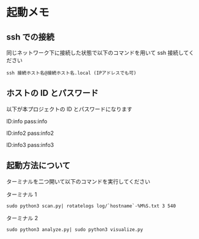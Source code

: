 # 起動メモ

## ssh での接続

同じネットワーク下に接続した状態で以下のコマンドを用いて ssh 接続してください

```:shell
ssh 接続ホスト名@接続ホスト名.local (IPアドレスでも可)
```

## ホストの ID とパスワード

以下が本プロジェクトの ID とパスワードになります

ID:info
pass:info

ID:info2
pass:info2

ID:info3
pass:info3

## 起動方法について

ターミナルを二つ開いて以下のコマンドを実行してください

ターミナル 1

```:shell
sudo python3 scan.py| rotatelogs log/`hostname`-%M%S.txt 3 540
```

ターミナル 2

```:shell
sudo python3 analyze.py| sudo python3 visualize.py
```
